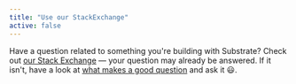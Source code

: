 ```yaml
---
title: "Use our StackExchange"
active: false
---
```


Have a question related to something you're building with Substrate?
Check out [our Stack Exchange](https://substrate.stackexchange.com/) &mdash; your question may already be answered.
If it isn't, have a look at [what makes a good question](https://substrate.stackexchange.com/help/how-to-ask) and ask it 😃.